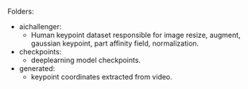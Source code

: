 
Folders:

+ aichallenger:
    + Human keypoint dataset responsible for image resize, augment, gaussian keypoint, part affinity field, normalization.
+ checkpoints:
    + deeplearning model checkpoints.
+ generated: 
    + keypoint coordinates extracted from video.

